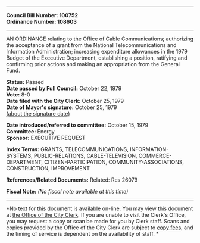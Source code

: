 * * * * *  
  
**Council Bill Number: [](#h0)[](#h2)100752**   
**Ordinance Number: 108603**  
  
* * * * *  
  
AN ORDINANCE relating to the Office of Cable Communications; authorizing the acceptance of a grant from the National Telecommunications and Information Administration; increasing expenditure allowances in the 1979 Budget of the Executive Department, establishing a position, ratifying and confirming prior actions and making an appropriation from the General Fund.  
  
**Status:** Passed   
**Date passed by Full Council:** October 22, 1979   
**Vote:** 8-0   
**Date filed with the City Clerk:** October 25, 1979   
**Date of Mayor's signature:** October 25, 1979   
[(about the signature date)](/~public/approvaldate.htm)   
  
  
**Date introduced/referred to committee:** October 15, 1979   
**Committee:** Energy   
**Sponsor:** EXECUTIVE REQUEST   
  
**Index Terms:** GRANTS, TELECOMMUNICATIONS, INFORMATION-SYSTEMS, PUBLIC-RELATIONS, CABLE-TELEVISION, COMMERCE-DEPARTMENT, CITIZEN-PARTICIPATION, COMMUNITY-ASSOCIATIONS, CONSTRUCTION, IMPROVEMENT  
  
**References/Related Documents:** Related: Res 26079  
  
**Fiscal Note:** *(No fiscal note available at this time)*  
  
* * * * *  
  
*No text for this document is available on-line. You may view this document at [the Office of the City Clerk](http://www.seattle.gov/leg/clerk/contactUs.htm). If you are unable to visit the Clerk's Office, you may request a copy or scan be made for you by Clerk staff. Scans and copies provided by the Office of the City Clerk are subject to [copy fees](http://clerk.seattle.gov/~public/clerkfees.htm), and the timing of service is dependent on the availability of staff. *  
  
  

